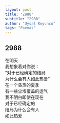 ```yaml
---
layout: post
title: "2988"
subtitle: "2988"
author: "Uysal Koyuncu"
tags: "Poemas"
---
```


## 2988

在明天  
我想象着对你说：  
“对于已经确定的结局  
为什么会有人如此热爱”  
在一个昏热的夏季  
有一些尘埃覆盖的运气  
我不明白即使在现在  
对于已经确定的  
结局为什么会有人  
如此热爱
